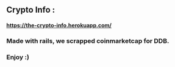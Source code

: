 ## Crypto Info :

#### https://the-crypto-info.herokuapp.com/

### Made with rails, we scrapped coinmarketcap for DDB.

### Enjoy :)
